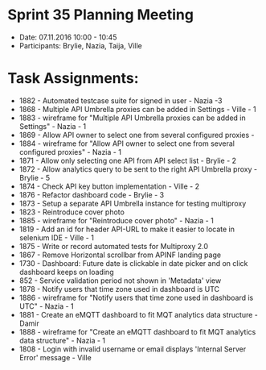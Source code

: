 # Sprint 35 Planning Meeting
* Date: 07.11.2016 10:00 - 10:45
* Participants: Brylie, Nazia, Taija, Ville

# Task Assignments:
* 1882 - Automated testcase suite for signed in user - Nazia -3
* 1868 - Multiple API Umbrella proxies can be added in Settings - Ville - 1
* 1883 - wireframe for "Multiple API Umbrella proxies can be added in Settings" - Nazia - 1
* 1869 - Allow API owner to select one from several configured proxies - 
* 1884 - wireframe for "Allow API owner to select one from several configured proxies" - Nazia - 1
* 1871 - Allow only selecting one API from API select list - Brylie - 2
* 1872 - Allow analytics query to be sent to the right API Umbrella proxy - Brylie - 5
* 1874 - Check API key button implementation - Ville - 2
* 1876 - Refactor dashboard code - Brylie - 3
* 1873 - Setup a separate API Umbrella instance for testing multiproxy 
* 1823 - Reintroduce cover photo
* 1885 - wireframe for "Reintroduce cover photo" - Nazia - 1
* 1819 - Add an id for header API-URL to make it easier to locate in selenium IDE - Ville - 1
* 1875 - Write or record automated tests for Multiproxy 2.0
* 1867 - Remove Horizontal scrollbar from APINF landing page
* 1730 - Dashboard: Future date is clickable in date picker and on click dashboard keeps on loading
* 852 - Service validation period not shown in 'Metadata' view
* 1878 - Notify users that time zone used in dashboard is UTC
* 1886 - wireframe for "Notify users that time zone used in dashboard is UTC" - Nazia - 1
* 1881 - Create an eMQTT dashboard to fit MQT analytics data structure - Damir
* 1888 - wireframe for "Create an eMQTT dashboard to fit MQT analytics data structure" - Nazia - 1
* 1808 - Login with invalid username or email displays 'Internal Server Error' message - Ville
